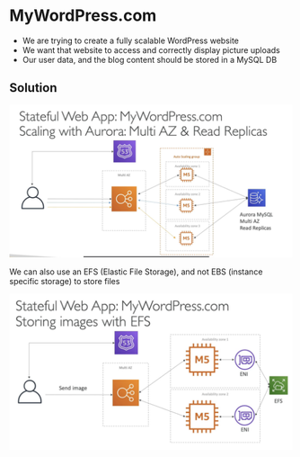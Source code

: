 # MyWordPress.com

- We are trying to create a fully scalable WordPress website
- We want that website to access and correctly display picture uploads
- Our user data, and the blog content should be stored in a MySQL DB


## Solution

![bede73af26ba334157d2cd630680e3e0.png](../../images/bede73af26ba334157d2cd630680e3e0.png)


We can also use an EFS (Elastic File Storage), and not EBS (instance specific storage) to store files

![018e2cfc12bf2cc856491462dffe5015.png](../../images/018e2cfc12bf2cc856491462dffe5015.png)


